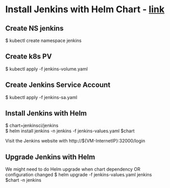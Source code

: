 # Install Jenkins with Helm Chart - [link](https://www.jenkins.io/doc/book/installing/kubernetes/)

## Create NS jenkins
$ kubectl create namespace jenkins

## Create k8s PV
$ kubectl apply -f jenkins-volume.yaml

## Create Jenkins Service Account
$ kubectl apply -f jenkins-sa.yaml

## Install Jenkins with Helm
$ chart=jenkinsci/jenkins  
$ helm install jenkins -n jenkins -f jenkins-values.yaml $chart  

Visit the Jenkins website with http://${VM-InternetIP}:32000/login

## Upgrade Jenkins with Helm
We might need to do Helm upgrade when chart dependency OR configuration changed 
$ helm upgrade -f jenkins-values.yaml jenkins $chart -n jenkins